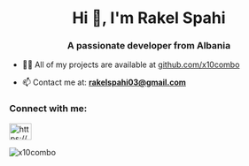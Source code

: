 <h1 align="center">Hi 👋, I'm Rakel Spahi</h1>
<h3 align="center">A passionate developer from Albania</h3>

- 👨‍💻 All of my projects are available at [github.com/x10combo](github.com/x10combo)

- 📫 Contact me at: **rakelspahi03@gmail.com**

<h3 align="left">Connect with me:</h3>
<p align="left">
<a href="https://linkedin.com/in/https://www.linkedin.com/in/rake-spahi/" target="blank"><img align="center" src="https://raw.githubusercontent.com/rahuldkjain/github-profile-readme-generator/master/src/images/icons/Social/linked-in-alt.svg" alt="https://www.linkedin.com/in/rakel-spahi-8933b3252/" height="30" width="40" /></a>
</p>


<p><img align="left" src="https://github-readme-stats.vercel.app/api/top-langs?username=x10combo&show_icons=true&locale=en&layout=compact" alt="x10combo" /></p>

